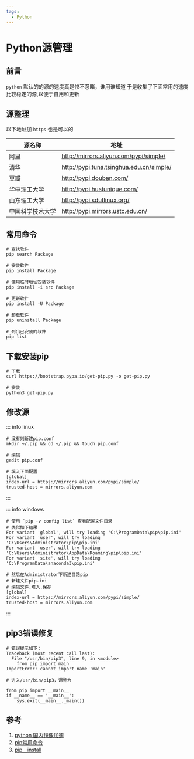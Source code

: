 ```yaml
---
tags:
  - Python
---
```

# Python源管理

## 前言
`python` 默认的的源的速度真是惨不忍睹，谁用谁知道
于是收集了下面常用的速度比较稳定的源,以便于自用和更新

## 源整理
以下地址加 `https` 也是可以的

源名称|地址|
--|--|
阿里|http://mirrors.aliyun.com/pypi/simple/|
清华|http://pypi.tuna.tsinghua.edu.cn/simple/|
豆瓣|http://pypi.douban.com/|
华中理工大学|http://pypi.hustunique.com/|
山东理工大学|http://pypi.sdutlinux.org/|
中国科学技术大学|http://pypi.mirrors.ustc.edu.cn/|

## 常用命令
```shell
# 查找软件
pip search Package

# 安装软件
pip install Package

# 使用临时地址安装软件
pip install -i src Package

# 更新软件
pip install -U Package

# 卸载软件
pip uninstall Package

# 列出已安装的软件
pip list
```

## 下载安装pip
```shell
# 下载
curl https://bootstrap.pypa.io/get-pip.py -o get-pip.py

# 安装
python3 get-pip.py
```

## 修改源
::: info linux
```shell
# 没有则新建pip.conf
mkdir ~/.pip && cd ~/.pip && touch pip.conf

# 编辑
gedit pip.conf

# 填入下面配置
[global]
index-url = https://mirrors.aliyun.com/pypi/simple/
trusted-host = mirrors.aliyun.com
```
:::

::: info windows
```shell
# 使用 `pip -v config list` 查看配置文件目录
# 类似如下结果
For variant 'global', will try loading 'C:\ProgramData\pip\pip.ini'
For variant 'user', will try loading 'C:\Users\Administrator\pip\pip.ini'
For variant 'user', will try loading 'C:\Users\Administrator\AppData\Roaming\pip\pip.ini'
For variant 'site', will try loading 'C:\ProgramData\anaconda3\pip.ini'

# 然后在Administrator下新建目路pip
# 新建文件pip.ini
# 编辑文件,填入,保存
[global]
index-url = https://mirrors.aliyun.com/pypi/simple/
trusted-host = mirrors.aliyun.com
```
:::

## pip3错误修复
```shell
# 错误提示如下：
Traceback (most recent call last):
  File "/usr/bin/pip3", line 9, in <module>
    from pip import main
ImportError: cannot import name 'main'

# 进入/usr/bin/pip3，调整为

from pip import __main__
if __name__ == '__main__':
    sys.exit(__main__._main())
```


## 参考
1. [python 国内镜像加速](https://www.jianshu.com/p/c7dbe4820017)
1. [pip常用命令](https://www.cnblogs.com/keithtt/p/9393036.html)
1. [pip　install](https://pip.pypa.io/en/stable/installing/)

